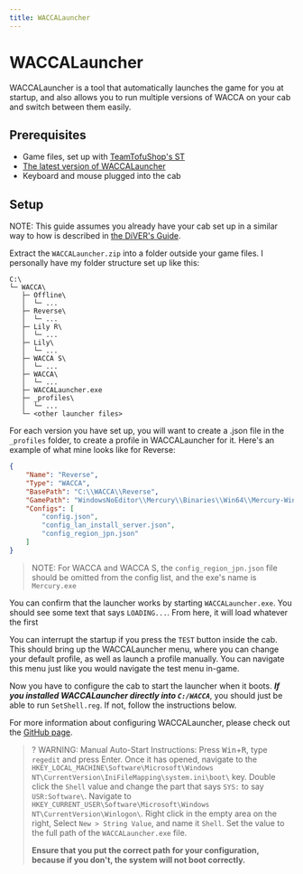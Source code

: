 ```yaml
---
title: WACCALauncher
---
```

# WACCALauncher

WACCALauncher is a tool that automatically launches the game for you
at startup, and also allows you to run multiple versions of WACCA on your cab and switch between them easily.

## Prerequisites

- Game files, set up with [TeamTofuShop's ST](https://gitea.tendokyu.moe/TeamTofuShop/segatools)
- [The latest version of WACCALauncher](https://github.com/YellowberryHN/WACCALauncher/releases/latest)
- Keyboard and mouse plugged into the cab

## Setup

NOTE: This guide assumes you already have your cab set up in a similar way to how is described in [the DiVER's Guide](guide.md).

Extract the `WACCALauncher.zip` into a folder outside your game files.
I personally have my folder structure set up like this:

```text
C:\
└─ WACCA\
   ├─ Offline\
   │  └─ ...
   ├─ Reverse\
   │  └─ ...
   ├─ Lily R\
   │  └─ ...
   ├─ Lily\
   │  └─ ...
   ├─ WACCA S\
   │  └─ ...
   ├─ WACCA\
   │  └─ ...
   ├─ WACCALauncher.exe
   ├─ _profiles\
   │  └─ ...
   └─ <other launcher files>
```

For each version you have set up, you will want to create a .json file in the `_profiles` folder, to create a profile in WACCALauncher for it.
Here's an example of what mine looks like for Reverse:

```json
{
	"Name": "Reverse",
	"Type": "WACCA",
	"BasePath": "C:\\WACCA\\Reverse",
	"GamePath": "WindowsNoEditor\\Mercury\\Binaries\\Win64\\Mercury-Win64-Shipping.exe",
	"Configs": [
		"config.json",
		"config_lan_install_server.json",
		"config_region_jpn.json"
	]
}
```

> NOTE: For WACCA and WACCA S, the `config_region_jpn.json` file should be omitted from the config list, and the exe's name is `Mercury.exe`

You can confirm that the launcher works by starting `WACCALauncher.exe`. You should see some text that says `LOADING...`. From here, it will load whatever the first 

You can interrupt the startup if you press the `TEST` button inside the cab. This should bring up the WACCALauncher menu, where you can change your default profile, as well as launch a profile manually. You can navigate this menu just like you would navigate the test menu in-game.

Now you have to configure the cab to start the launcher when it boots. ***If you installed WACCALauncher directly into `C:/WACCA`***, you should just be able to run `SetShell.reg`. If not, follow the instructions below.

For more information about configuring WACCALauncher, please check out the [GitHub page](https://github.com/yellowberryHN/WACCALauncher).

>? WARNING: Manual Auto-Start Instructions:
> Press <kbd>Win</kbd>+<kbd>R</kbd>, type `regedit` and press Enter. Once it has opened, navigate to the `HKEY_LOCAL_MACHINE\Software\Microsoft\Windows NT\CurrentVersion\IniFileMapping\system.ini\boot\` key.
> Double click the `Shell` value and change the part that says `SYS:` to say `USR:Software\`. Navigate to `HKEY_CURRENT_USER\Software\Microsoft\Windows NT\CurrentVersion\Winlogon\`. Right click in the empty area on the right,
> Select `New > String Value`, and name it `Shell`. Set the value to the full path of the `WACCALauncher.exe` file.
> 
> **Ensure that you put the correct path for your configuration, because if you don't, the system will not boot correctly.**
